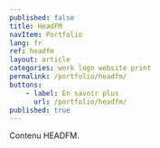 ```yaml
---
published: false
title: HeadFM
navItem: Portfolio
lang: fr
ref: headfm
layout: article
categories: work logo website print
permalink: /portfolio/headfm/
buttons:
    - label: En savoir plus
      url: /portfolio/headfm/
published: true
---
```


Contenu HEADFM.
